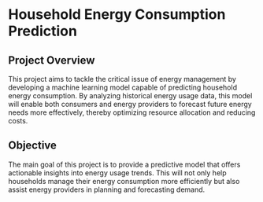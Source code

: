 # Household Energy Consumption Prediction

## Project Overview
This project aims to tackle the critical issue of energy management by developing a machine learning model capable of predicting household energy consumption. By analyzing historical energy usage data, this model will enable both consumers and energy providers to forecast future energy needs more effectively, thereby optimizing resource allocation and reducing costs.

## Objective
The main goal of this project is to provide a predictive model that offers actionable insights into energy usage trends. This will not only help households manage their energy consumption more efficiently but also assist energy providers in planning and forecasting demand.       
  

